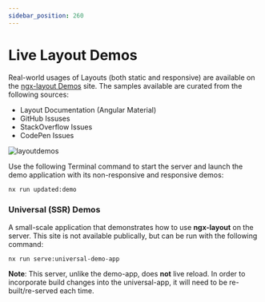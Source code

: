 ```yaml
---
sidebar_position: 260
---
```


# Live Layout Demos

Real-world usages of Layouts (both static and responsive) are available on the
[ngx-layout Demos](https://ngx-layout.ngbracket.com) site. The samples available are
curated from the following sources:

- Layout Documentation (Angular Material)
- GitHub Issuses
- StackOverflow Issues
- CodePen Issues

![layoutdemos](https://cloud.githubusercontent.com/assets/210413/19868966/511c8eea-9f78-11e6-9692-7a23f399b502.jpg)

Use the following Terminal command to start the server and launch the demo application with its non-responsive and
responsive demos:

```bash
nx run updated:demo
```

### Universal (SSR) Demos

A small-scale application that demonstrates how to use **ngx-layout** on the server. This site is not
available publically, but can be run with the following command:

`nx run serve:universal-demo-app`

**Note**: This server, unlike the demo-app, does **not** live reload. In order to incorporate build
changes into the universal-app, it will need to be re-built/re-served each time.
